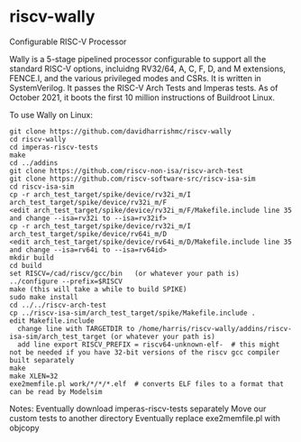 # riscv-wally
Configurable RISC-V Processor

Wally is a 5-stage pipelined processor configurable to support all the standard RISC-V options, incluidng RV32/64, A, C, F, D, and M extensions, FENCE.I, and the various privileged modes and CSRs.  It is written in SystemVerilog.  It passes the RISC-V Arch Tests and Imperas tests.  As of October 2021, it boots the first 10 million instructions of Buildroot Linux.

To use Wally on Linux:

```
git clone https://github.com/davidharrishmc/riscv-wally
cd riscv-wally
cd imperas-riscv-tests
make
cd ../addins
git clone https://github.com/riscv-non-isa/riscv-arch-test
git clone https://github.com/riscv-software-src/riscv-isa-sim
cd riscv-isa-sim
cp -r arch_test_target/spike/device/rv32i_m/I arch_test_target/spike/device/rv32i_m/F
<edit arch_test_target/spike/device/rv32i_m/F/Makefile.include line 35 and change --isa=rv32i to --isa=rv32if>
cp -r arch_test_target/spike/device/rv32i_m/I arch_test_target/spike/device/rv64i_m/D
<edit arch_test_target/spike/device/rv64i_m/D/Makefile.include line 35 and change --isa=rv64i to --isa=rv64id>
mkdir build
cd build
set RISCV=/cad/riscv/gcc/bin   (or whatever your path is)
../configure --prefix=$RISCV
make (this will take a while to build SPIKE)
sudo make install
cd ../../riscv-arch-test
cp ../riscv-isa-sim/arch_test_target/spike/Makefile.include .
edit Makefile.include
  change line with TARGETDIR to /home/harris/riscv-wally/addins/riscv-isa-sim/arch_test_target (or whatever your path is) 
  add line export RISCV_PREFIX = riscv64-unknown-elf-  # this might not be needed if you have 32-bit versions of the riscv gcc compiler built separately
make
make XLEN=32
exe2memfile.pl work/*/*/*.elf  # converts ELF files to a format that can be read by Modelsim
```

Notes:
Eventually download imperas-riscv-tests separately
Move our custom tests to another directory
Eventually replace exe2memfile.pl with objcopy
